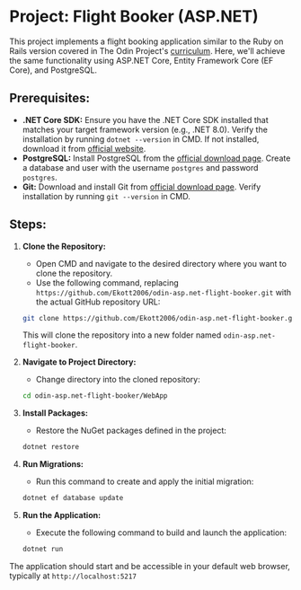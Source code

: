 # Project: Flight Booker (ASP.NET)

This project implements a flight booking application similar to the Ruby on Rails version covered in The Odin Project's [curriculum](https://www.theodinproject.com/lessons/ruby-on-rails-flight-booker). Here, we'll achieve the same functionality using ASP.NET Core, Entity Framework Core (EF Core), and PostgreSQL.

## Prerequisites:

- **.NET Core SDK:** Ensure you have the .NET Core SDK installed that matches your target framework version (e.g., .NET 8.0). Verify the installation by running `dotnet --version` in CMD. If not installed, download it from [official website](https://dotnet.microsoft.com/en-us/download).
- **PostgreSQL:** Install PostgreSQL from the [official download page](https://www.postgresql.org/download/). Create a database and user with the username `postgres` and password `postgres`.
- **Git:** Download and install Git from [official download page](https://git-scm.com/downloads). Verify installation by running `git --version` in CMD.

## Steps:

1. **Clone the Repository:**
   - Open CMD and navigate to the desired directory where you want to clone the repository.
   - Use the following command, replacing `https://github.com/Ekott2006/odin-asp.net-flight-booker.git` with the actual GitHub repository URL:

   ```bash
   git clone https://github.com/Ekott2006/odin-asp.net-flight-booker.git
   ```

   This will clone the repository into a new folder named `odin-asp.net-flight-booker`.

2. **Navigate to Project Directory:**
   - Change directory into the cloned repository:

   ```bash
   cd odin-asp.net-flight-booker/WebApp
   ```

3. **Install Packages:**
   - Restore the NuGet packages defined in the project:

   ```bash
   dotnet restore
   ```

4. **Run Migrations:**
   - Run this command to create and apply the initial migration:

   ```bash
   dotnet ef database update
   ```

5. **Run the Application:**
   - Execute the following command to build and launch the application:

   ```bash
   dotnet run
   ```

The application should start and be accessible in your default web browser, typically at `http://localhost:5217`
